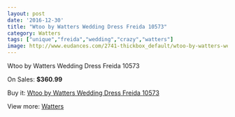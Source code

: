 ```yaml
---
layout: post
date: '2016-12-30'
title: "Wtoo by Watters Wedding Dress Freida 10573"
category: Watters
tags: ["unique","freida","wedding","crazy","watters"]
image: http://www.eudances.com/2741-thickbox_default/wtoo-by-watters-wedding-dress-freida-10573.jpg
---
```

Wtoo by Watters Wedding Dress Freida 10573

On Sales: **$360.99**
<a href="https://www.eudances.com/en/watters/928-wtoo-by-watters-wedding-dress-freida-10573.html"><amp-img layout="responsive" width="600" height="600" src="//www.eudances.com/2741-thickbox_default/wtoo-by-watters-wedding-dress-freida-10573.jpg" alt="Wtoo by Watters Wedding Dress Freida 10573 0" /></a>
<a href="https://www.eudances.com/en/watters/928-wtoo-by-watters-wedding-dress-freida-10573.html"><amp-img layout="responsive" width="600" height="600" src="//www.eudances.com/2742-thickbox_default/wtoo-by-watters-wedding-dress-freida-10573.jpg" alt="Wtoo by Watters Wedding Dress Freida 10573 1" /></a>
<a href="https://www.eudances.com/en/watters/928-wtoo-by-watters-wedding-dress-freida-10573.html"><amp-img layout="responsive" width="600" height="600" src="//www.eudances.com/2743-thickbox_default/wtoo-by-watters-wedding-dress-freida-10573.jpg" alt="Wtoo by Watters Wedding Dress Freida 10573 2" /></a>

Buy it: [Wtoo by Watters Wedding Dress Freida 10573](https://www.eudances.com/en/watters/928-wtoo-by-watters-wedding-dress-freida-10573.html "Wtoo by Watters Wedding Dress Freida 10573")

View more: [Watters](https://www.eudances.com/en/12-watters "Watters")